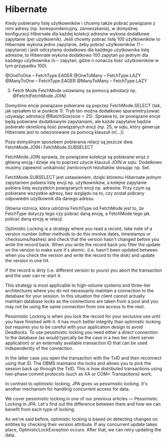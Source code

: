 # Hibernate

Kiedy pobieramy listę użytkowników i chcemy także pobrać powiązane z nimi adresy (np. korespondencyjny, zamieszkania), w domyślnej konfiguracji Hibernate dla każdej kolekcji adresów wykona dodatkowe zapytanie (per użytkownik). Jeśli chcemy pobrać listę 100 użytkowników to Hibernate wykona jedno zapytanie, żeby pobrać użytkowników (1 – zapytanie) i jeśli odczytamy dodatkowo dla każdego użytkownika listę adresów, to Hibernate wykona dodatkowo 100 zapytań po jednym dla każdego użytkownika (n – zapytań, gdzie n oznacza ilość użytkowników w tym przypadku 100).



@OneToOne – FetchType.EAGER
@OneToMany – FetchType.LAZY
@ManyToOne – FetchType.EAGER
@ManyToMany – FetchType.LAZY



3. Fetch Mode
   FetchMode ustawiamy za pomocą adnotacji np. @Fetch(FetchMode.JOIN)

Domyślnie encje powiązane pobierane są poprzez FetchMode.SELECT (tak, jak opisałem to w punkcie 1). Tryb ten można dodatkowo sparametryzować używając adnotacji @BatchSize(size = 25). Sprawia to, że powiązane encje będą pobierane dodatkowymi zapytaniami, ale każde zapytanie będzie pobierało określoną ilość powiązanych encji (np. 25, w sqlu, który generuje Hibernate jest to odwzorowane za pomocą klauzuli in(...))

Poza domyślnym sposobem pobierania relacji są jeszcze dwa: FetchMode.JOIN i FetchMode.SUBSELECT

FetchMode.JOIN sprawia, że powiązane kolekcje są pobierane wraz z główną encją i dzieje się to poprzez użycie klauzuli JOIN w sqlu. Dodatkowo musimy zapewnić unikalność zwróconych rezultatów stosując np. Set.

FetchMode.SUBSELECT jest ustawieniem, dzięki któremu Hibernate jednym zapytaniem pobiera listę encji np. użytkowników, a kolejne zapytanie pobiera listę wszystkich powiązanych encji np. adresów. Przy czym są pobierane wszystkie adresy, bez względu na to, czy został pobrany odpowiedni użytkownik dla danego adresu.

Główna różnica, która odróżnia FetchType od FetchMode jest to, że FetchType dotyczy tego czy pobrać daną encję, a FetchMode tego jak pobrać daną encję w relacji.



Optimistic Locking is a strategy where you read a record, take note of a version number (other methods to do this involve dates, timestamps or checksums/hashes) and check that the version hasn't changed before you write the record back. When you write the record back you filter the update on the version to make sure it's atomic. (i.e. hasn't been updated between when you check the version and write the record to the disk) and update the version in one hit.

If the record is dirty (i.e. different version to yours) you abort the transaction and the user can re-start it.

This strategy is most applicable to high-volume systems and three-tier architectures where you do not necessarily maintain a connection to the database for your session. In this situation the client cannot actually maintain database locks as the connections are taken from a pool and you may not be using the same connection from one access to the next.

Pessimistic Locking is when you lock the record for your exclusive use until you have finished with it. It has much better integrity than optimistic locking but requires you to be careful with your application design to avoid Deadlocks. To use pessimistic locking you need either a direct connection to the database (as would typically be the case in a two tier client server application) or an externally available transaction ID that can be used independently of the connection.

In the latter case you open the transaction with the TxID and then reconnect using that ID. The DBMS maintains the locks and allows you to pick the session back up through the TxID. This is how distributed transactions using two-phase commit protocols (such as XA or COM+ Transactions) work.



In contrast to optimistic locking, JPA gives us pessimistic locking. It's another mechanism for handling concurrent access for data.

We cover pessimistic locking in one of our previous articles — Pessimistic Locking in JPA. Let's find out the difference between them and how we can benefit from each type of locking.

As we've said before, optimistic locking is based on detecting changes on entities by checking their version attribute. If any concurrent update takes place, OptmisticLockException occurs. After that, we can retry updating the data.





